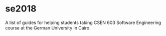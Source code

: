# se2018
A list of guides for helping students taking CSEN 603 Software Engineering course at the German University in Cairo.
